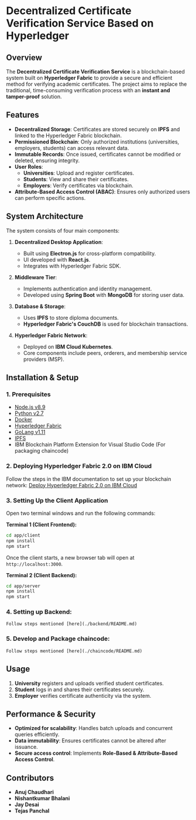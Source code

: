 # Decentralized Certificate Verification Service Based on Hyperledger

## Overview
The **Decentralized Certificate Verification Service** is a blockchain-based system built on **Hyperledger Fabric** to provide a secure and efficient method for verifying academic certificates. The project aims to replace the traditional, time-consuming verification process with an **instant and tamper-proof** solution.

## Features
- **Decentralized Storage**: Certificates are stored securely on **IPFS** and linked to the Hyperledger Fabric blockchain.
- **Permissioned Blockchain**: Only authorized institutions (universities, employers, students) can access relevant data.
- **Immutable Records**: Once issued, certificates cannot be modified or deleted, ensuring integrity.
- **User Roles**:
  - **Universities**: Upload and register certificates.
  - **Students**: View and share their certificates.
  - **Employers**: Verify certificates via blockchain.
- **Attribute-Based Access Control (ABAC)**: Ensures only authorized users can perform specific actions.

## System Architecture
The system consists of four main components:
1. **Decentralized Desktop Application**: 
   - Built using **Electron.js** for cross-platform compatibility.
   - UI developed with **React.js**.
   - Integrates with Hyperledger Fabric SDK.
   
2. **Middleware Tier**:
   - Implements authentication and identity management.
   - Developed using **Spring Boot** with **MongoDB** for storing user data.

3. **Database & Storage**:
   - Uses **IPFS** to store diploma documents.
   - **Hyperledger Fabric's CouchDB** is used for blockchain transactions.

4. **Hyperledger Fabric Network**:
   - Deployed on **IBM Cloud Kubernetes**.
   - Core components include peers, orderers, and membership service providers (MSP).

## Installation & Setup
### 1. Prerequisites
- [Node.js v8.9](https://nodejs.org/)
- [Python v2.7](https://www.python.org/)
- [Docker](https://www.docker.com/)
- [Hyperledger Fabric](https://hyperledger-fabric.readthedocs.io/)
- [GoLang v1.11](https://go.dev/)
- [IPFS](https://docs.ipfs.io/)
- IBM Blockchain Platform Extension for Visual Studio Code (For packaging chaincode)

### 2. Deploying Hyperledger Fabric 2.0 on IBM Cloud
Follow the steps in the IBM documentation to set up your blockchain network:
[Deploy Hyperledger Fabric 2.0 on IBM Cloud](https://cloud.ibm.com/docs/services/blockchain?topic=blockchain-ibp-v2-deploy-iks)

### 3. Setting Up the Client Application
Open two terminal windows and run the following commands:

**Terminal 1 (Client Frontend):**
```sh
cd app/client
npm install
npm start
```
Once the client starts, a new browser tab will open at `http://localhost:3000`.

**Terminal 2 (Client Backend):**
```sh
cd app/server
npm install
npm start
```

### 4. Setting up Backend:
    Follow steps mentioned [here](./backend/README.md)

### 5. Develop and Package chaincode:
    Follow steps mentioned [here](./chaincode/README.md)

## Usage
1. **University** registers and uploads verified student certificates.
2. **Student** logs in and shares their certificates securely.
3. **Employer** verifies certificate authenticity via the system.

## Performance & Security
- **Optimized for scalability**: Handles batch uploads and concurrent queries efficiently.
- **Data immutability**: Ensures certificates cannot be altered after issuance.
- **Secure access control**: Implements **Role-Based & Attribute-Based Access Control**.

## Contributors
- **Anuj Chaudhari**
- **Nishantkumar Bhalani**
- **Jay Desai**
- **Tejas Panchal**
